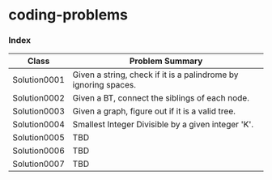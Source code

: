 # coding-problems

### Index

Class | Problem Summary |
--- | --- |
Solution0001 | Given a string, check if it is a palindrome by ignoring spaces. |
Solution0002 | Given a BT, connect the siblings of each node. |
Solution0003 | Given a graph, figure out if it is a valid tree. |
Solution0004 | Smallest Integer Divisible by a given integer 'K'. |
Solution0005 | TBD |
Solution0006 | TBD |
Solution0007 | TBD |
